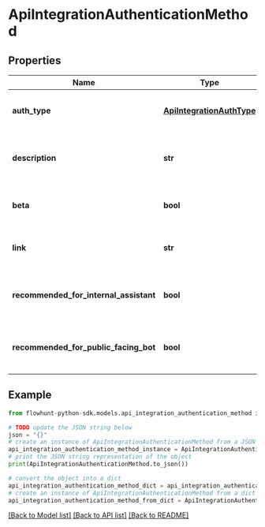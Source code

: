 # ApiIntegrationAuthenticationMethod


## Properties

Name | Type | Description | Notes
------------ | ------------- | ------------- | -------------
**auth_type** | [**ApiIntegrationAuthType**](ApiIntegrationAuthType.md) | The authentication type of the API integration. | 
**description** | **str** | The description of the authentication type. | 
**beta** | **bool** | Whether the authentication type is in beta or not. | [optional] [default to False]
**link** | **str** | The link of the authentication type documentation. | 
**recommended_for_internal_assistant** | **bool** | Whether the authentication type is recommended for  | [optional] [default to False]
**recommended_for_public_facing_bot** | **bool** | Whether the authentication type is recommended for  | [optional] [default to False]

## Example

```python
from flowhunt-python-sdk.models.api_integration_authentication_method import ApiIntegrationAuthenticationMethod

# TODO update the JSON string below
json = "{}"
# create an instance of ApiIntegrationAuthenticationMethod from a JSON string
api_integration_authentication_method_instance = ApiIntegrationAuthenticationMethod.from_json(json)
# print the JSON string representation of the object
print(ApiIntegrationAuthenticationMethod.to_json())

# convert the object into a dict
api_integration_authentication_method_dict = api_integration_authentication_method_instance.to_dict()
# create an instance of ApiIntegrationAuthenticationMethod from a dict
api_integration_authentication_method_from_dict = ApiIntegrationAuthenticationMethod.from_dict(api_integration_authentication_method_dict)
```
[[Back to Model list]](../README.md#documentation-for-models) [[Back to API list]](../README.md#documentation-for-api-endpoints) [[Back to README]](../README.md)


